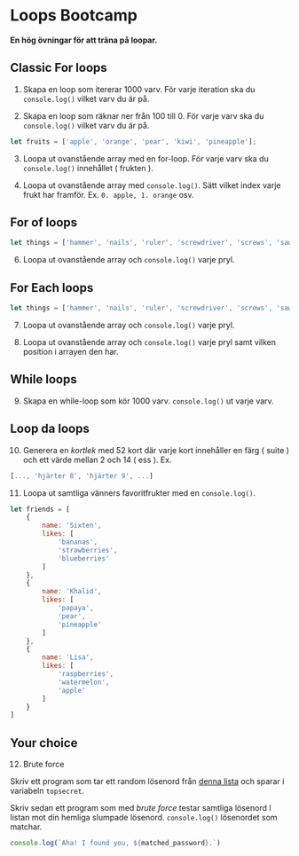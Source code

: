 # Loops Bootcamp
**En hög övningar för att träna på loopar.**

## Classic For loops

1. Skapa en loop som itererar 1000 varv. För varje iteration ska du ```console.log()``` vilket varv du är på.

2. Skapa en loop som räknar ner från 100 till 0. För varje varv ska du ```console.log()``` vilket varv du är på.

```javascript
let fruits = ['apple', 'orange', 'pear', 'kiwi', 'pineapple'];
```

3. Loopa ut ovanstående array med en for-loop. För varje varv ska du ```console.log()``` innehållet ( frukten ).

4. Loopa ut ovanstående array med ```console.log()```. Sätt vilket index varje frukt har framför. Ex. ```0. apple, 1. orange``` osv.

## For of loops

```js 
let things = ['hammer', 'nails', 'ruler', 'screwdriver', 'screws', 'saw'];
```

6. Loopa ut ovanstående array och ```console.log()``` varje pryl.


## For Each loops

```js 
let things = ['hammer', 'nails', 'ruler', 'screwdriver', 'screws', 'saw'];
```

7. Loopa ut ovanstående array och ```console.log()``` varje pryl.

8. Loopa ut ovanstående array och ```console.log()``` varje pryl samt vilken position i arrayen den har.




## While loops

9. Skapa en while-loop som kör 1000 varv. ```console.log()``` ut varje varv.


## Loop da loops

10. Generera en *kortlek* med 52 kort där varje kort innehåller en färg ( suite ) och ett värde mellan 2 och 14 ( ess ). Ex.

```javascript
[..., 'hjärter 8', 'hjärter 9', ...]
```


11. Loopa ut samtliga vänners favoritfrukter med en ```console.log()```.

```js
let friends = [
    {
        name: 'Sixten',
        likes: [
            'bananas',
            'strawberries',
            'blueberries'
        ]
    },
    {
        name: 'Khalid',
        likes: [
            'papaya',
            'pear',
            'pineapple'
        ]
    },
    {
        name: 'Lisa',
        likes: [
            'raspberries',
            'watermelon',
            'apple'
        ]
    }
]

```

## Your choice

12. Brute force

Skriv ett program som tar ett random lösenord från [denna lista](https://gist.github.com/zocom-johan-kivi/8b4b5057e375d5dc2a329de062f779c5) och sparar i variabeln ```topsecret```.

Skriv sedan ett program som med *brute force* testar samtliga lösenord l listan mot din hemliga slumpade lösenord. ```console.log()``` lösenordet som matchar.

```js 
console.log(`Aha! I found you, ${matched_password}.`)
```